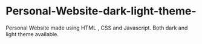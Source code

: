 # Personal-Website-dark-light-theme-
Personal Website made using HTML , CSS and Javascript. Both dark and light theme available.
 
